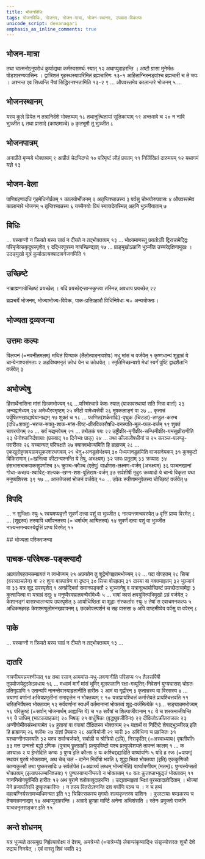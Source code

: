 ```yaml
---
title: भोजनविधिः
tags: भोजनविधिः, भोजनम्, भोजन-मात्रा, भोजन-स्थानम्, उपवास-विकल्पाः
unicode_script: devanagari
emphasis_as_inline_comments: true
---
```

## भोजन-मात्रा
तथा चात्मनोऽनुपरोधं कुर्याद्यथा कर्मस्वसमर्थः स्यात् १२ अथाप्युदाहरन्ति । अष्टौ ग्रासा मुनेर्भक्षः षोडशारण्यवासिनः । द्वात्रिंशतं गृहस्थस्यापरिमितं ब्रह्मचारिणः १३-१ आहिताग्निरनड्वांश्च ब्रह्मचारी च ते त्रयः । अश्नन्त एव सिध्यन्ति नैषां सिद्धिरनश्नतामिति १३-२ ९ …  औपवस्तमेव कालान्तरे भोजनम् ५ …

## भोजनस्थानम्
यस्य कुले म्रियेत न तत्रानिर्दशे भोक्तव्यम् १८ तथानुत्थितायां सूतिकायाम् १९ अन्तःशवे च २० न नावि भुञ्जीत ६ तथा प्रासादे (काष्ठमञ्चे) ७ कृतभूमौ तु भुञ्जीत ८ 
## भोजनपात्रम्
अनाप्रीते मृण्मये भोक्तव्यम् ९ आप्रीतं चेदभिदग्धे १० परिमृष्टं लौहं प्रयतम् ११ निर्लिखितं दारुमयम् १२ यथागमं यज्ञे १३ 

## भोजन-वेला
पाणिग्रहणादधि गृहमेधिनोर्व्रतम् १ कालयोर्भोजनम् २ अतृप्तिश्चान्नस्य ३ पर्वसु चोभयोरुपवासः ४ औपवस्तमेव कालान्तरे भोजनम् ५ तृप्तिश्चान्नस्य ६ यच्चैनयोः प्रियं स्यात्तदेतस्मिन्न् अहनि भुञ्जीयाताम् ७

## विधिः
… यस्याग्नौ न क्रियते यस्य चाग्रं न दीयते न तद्भोक्तव्यम् १३ … भोक्ष्यमाणस्तु प्रयतोऽपि द्विराचामेद्द्विः परिमृजेत्सकृदुपस्पृशेत् ९ दद्भिरपूपस्य नापच्छिन्द्यात् १७ … प्राङ्मुखोऽन्नानि भुञ्जीत उच्चरेद्दक्षिणामुखः । उदङ्मुखो मूत्रं कुर्यात्प्रत्यक्पादावनेजनमिति १
## उच्छिष्टे
नाब्राह्मणायोच्छिष्टं प्रयच्छेत् । यदि प्रयच्छेद्दन्तान्स्कुप्त्वा तस्मिन्न् अवधाय प्रयच्छेत् २२

ब्रह्मचर्ये भोजनम्, भोज्याभोज्य-विवेकः, पाक-प्रतिग्रहादौ विधिनिषेधाः च+ अन्यत्रोक्ताः। 

## भोज्यता द्रव्यजन्या
## उत्तमः कल्पः
विलयनं (=नवनीतमलम्) मथितं पिण्याकं (तैलोत्पादनावशेषः) मधु मांसं च वर्जयेत् १ कृष्णधान्यं शूद्रान्नं ये चान्येनाश्यसंमताः २ अहविष्यमनृतं क्रोधं येन च क्रोधयेत् । स्मृतिमिच्छन्यशो मेधां स्वर्गं पुष्टिं द्वादशैतानि वर्जयेत् ३ 

## अभोज्येषु
हिंसार्थेनासिना मांसं छिन्नमभोज्यम् १६ …यस्मिंश्चान्ने केशः स्यात् (पाकावस्थायां सति भिन्ना वार्ता) २३ अन्यद्वामेध्यम् २४  अमेध्यैरवमृष्टम् २५ कीटो वामेध्यसेवी २६ मूषकलाङ्गं वा २७ … कृतान्नं पर्युषितमखाद्यापेयानाद्यम् १७ शुक्तं च १८ … फाणित(शर्करादिः)-पृथुक (चिउडा)-तण्डुल-करम्ब (दधि+शक्तु)-भरुज-सक्तु-शाक-मांस-पिष्ट-क्षीरविकारौषधि-वनस्पति-मूल-फल-वर्जम् १९ शुक्तं चापरयोगम् २० … सर्वं मद्यमपेयम् २१ … तथैलकं पयः २२ उष्ट्रीक्षीर-मृगीक्षीर-सन्धिनीक्षीर-यमसूक्षीराणीति २३ धेनोश्चानिर्दशायाः (प्रसवाद् १० दिनेभ्यः प्राक्) २४ … तथा कीलालौषधीनां च २५ करञ्ज-पलण्डु-परारीकाः २६ यच्चान्यत् परिचक्षते २७ क्याक्वभोज्यमिति हि ब्राह्मणम् २८ …एकखुरोष्ट्रगवयग्रामसूकरशरभगवाम् २९ धेनु+अनडुहोर्भक्ष्यम् ३० मेध्यमानडुहमिति वाजसनेयकम् ३१ कुक्कुटो विकिराणाम् (=खनित्वा कीटान्यश्नन्ति ये तेषु, अभक्ष्यम्) ३२ प्लवः प्रतुदाम् ३३ क्रव्यादः ३४  हंसभासचक्रवाकसुपर्णाश्च ३५ क्रुञ्च-क्रौञ्च (एतेषु) वार्ध्राणस-लक्ष्मण-वर्जम् (अभक्ष्यम्) ३६ पञ्चनखानां गोधा-कच्छप-श्वाविट्-शल्यक-खण्ग-शश-पूतिखष-वर्जम् ३७ सर्पशीर्षी मृदुरः क्रव्यादो ये चान्ये विकृता यथा मनुष्यशिरसः ३९ १७ … आत्ततेजसां भोजनं वर्जयेत् १० … उपेतः स्त्रीणामनुपेतस्य चोच्छिष्टं वर्जयेत् ७ 

## विपदि
 … न सुभिक्षाः स्युः ५ स्वयमप्यवृत्तौ सुवर्णं दत्त्वा पशुं वा भुञ्जीत ६ नात्यन्तमन्ववस्येत् ७ वृत्तिं प्राप्य विरमेत् ८ … (शूद्रस्य) तस्यापि धर्मोपनतस्य (= धर्मार्थम् आश्रितस्य) १४  सुवर्णं दत्वा पशुं वा भुञ्जीत नात्यन्तमन्ववस्येद्वृत्तिं प्राप्य विरमेत् १५ 


##‌ भोज्यता परिकरजन्या
## पाचक-परिवेषक-पङ्क्त्यादौ
 अप्रयतोपहतमन्नमप्रयतं न त्वभोज्यम् २१ अप्रयतेन तु शूद्रेणोपहृतमभोज्यम् २२ … पदा वोपहतम् २८ सिचा (वस्त्राञ्चलेन) वा २९ शुना वापपात्रेण वा दृष्टम् ३० सिचा वोपहृतम् ३१ दास्या वा नक्तमाहृतम् ३२ भुञ्जानं वा ३३ यत्र शूद्र उपस्पृशेत् १ अनर्हद्भिर्वा समानपङ्क्तौ २ भुञ्जानेषु व यत्रानूत्थायोच्छिष्टं प्रयच्छेदाचामेद्वा ३ कुत्सयित्वा वा यत्रान्नं दद्युः ४ मनुष्यैरवघ्रातमन्यैर्वामेध्यैः ५ … भाषां कासं क्षवयुमित्यभिमुखो ऽन्नं वर्जयेत् २ केशानङ्गं वासश्चालभ्याप उपस्पृशेत् ३ आर्याधिष्ठिता वा शूद्राः संस्कर्तारः स्युः ४ तेषां स एवाचमनकल्पः ५ अधिकमहरहः केशश्मश्रुलोमनखवापनम् ६ उदकोपस्पर्शनं च सह वाससा ७ अपि वाष्टमीष्वेव पर्वसु वा वपेरन् ८ 

## पाके
… यस्याग्नौ न क्रियते यस्य चाग्रं न दीयते न तद्भोक्तव्यम् १३ … 

## दातरि
नापणीयमन्नमश्नीयात् १४ तथा रसान् आममांस-मधु-लवणानीति परिहाप्य १५ तैलसर्पिषी तूपयोजयेदुदकेऽवधाय १६ … मध्वामं मार्गं मांसं भूमिर् मूलफलानि रक्षा-गव्यूतिर्-निवेशनं युग्यघासश् चोग्रतः प्रतिगृह्याणि १ एतान्यपि नानन्तेवास्याहृतानीति हारीतः २ आमं वा गृह्णीरन् ३ कृतान्नस्य वा विरसस्य ४ … त्रयाणां वर्णानां क्षत्रियप्रभृतीनां समावृत्तेन न भोक्तव्यम् ९ १० यत्राप्रायश्चित्तं कर्मासेवते प्रायश्चित्तवति ११ चरितनिर्वेषस्य भोक्तव्यम् १२ सर्ववर्णानां स्वधर्मे वर्तमानानां भोक्तव्यं शूद्र-वर्जमित्येके १३… सङ्घान्नमभोज्यम् १६ परिक्रुष्टं (=सर्वान् भोजनार्थम् आह्वान्ति ये) च १७ सर्वेषां च शिल्पाजीवानाम् १८ ये च शस्त्रमाजीवन्ति १९ ये चाधिम् (भाटकग्राहकाः) २० भिषक् २१ वार्धुषिकः (वृद्ध्युपजीविनः) २२ दीक्षितोऽक्रीतराजकः २३ अग्नीषोमीयसंस्थायामेव २४ हुतायां वा वपायां दीक्षितस्य भोक्तव्यम् २५ यज्ञार्थे वा निर्दिष्टे शेषाद्भुञ्जीरन्न् इति हि ब्राह्मणम् २६ क्लीबः २७ राज्ञां प्रैषकरः २८ अहविर्याजी २९ चारी ३० अविधिना च प्रव्रजितः ३१ यश्चाग्नीनपास्यति ३२ यश्च सर्वान्वर्जयते, सर्वान्नी च श्रोत्रियो (ऽपि), निराकृतिर् (=अस्वाध्यायः) वृषलीपतिः ३३ मत्त उन्मत्तो बद्धो ऽणिकः (पुत्राच् छ्रुतग्राही) प्रत्युपविष्टो यश्च प्रत्युपवेशयते तावन्तं कालम् १ … 
क अश्यान्नः २ य ईप्सेदिति कण्वः ३ पुण्य इति कौत्सः ४ यः कश्चिद्दद्यादिति वार्ष्यायणिः ५ यदि ह रजः (=पापम्) स्थावरं पुरुषे भोक्तव्यम्, अथ चेच् चलं - दानेन निर्दोषो भवति ६ शुद्धा भिक्षा भोक्तव्या (इति) एककुणिकौ काण्वकुत्सौ तथा पुष्करसादिः ७ सर्वतोपेतं (=अप्रार्थ्य लब्धम् भोज्यमिति) वार्ष्यायणीयम्  (मतम्)८  पुण्यस्येप्सतो भोक्तव्यम् (इत्यापस्तम्बनिश्चयः) ९ पुण्यस्याप्यनीप्सतो न भोक्तव्यम् १०  यतः कुतश्चाभ्युद्यतं भोक्तव्यम् ११  नाननियोगपूर्वमिति हारीतः १२ अथ पुराणे श्लोकावुदाहरन्ति । उद्यतामाहृतां भिक्षां पुरस्तादप्रवेदिताम् । भोज्यां मेने प्रजापतिरपि दुष्कृतकारिणः । न तस्य पितरोऽश्नन्ति दश वर्षाणि पञ्च च । न च हव्यं वहत्यग्निर्यस्तामभ्यधिमन्यत इति १३ चिकित्सकस्य मृगयोः शल्यकृन्तस्य पाशिनः । कुलटायाः षण्ढकस्य च तेषामन्नमनाद्यम् १४ अथाप्युदाहरन्ति । अन्नादे भ्रूणहा मार्ष्टि अनेना अभिशंसति । स्तेनः प्रमुक्तो राजनि याचन्ननृतसङ्कर इति १५


## अन्ते शोधनम्
यत्र भुज्यते तत्समूह्य निर्हृत्यावोक्ष्य तं देशम्, अमत्रेभ्यो (=पात्रेभ्यो) लेपान्संकृष्याद्भिः संसृज्योत्तरतः शुचौ देशे रुद्राय निनयेत् । एवं वास्तु शिवं भवति २३

